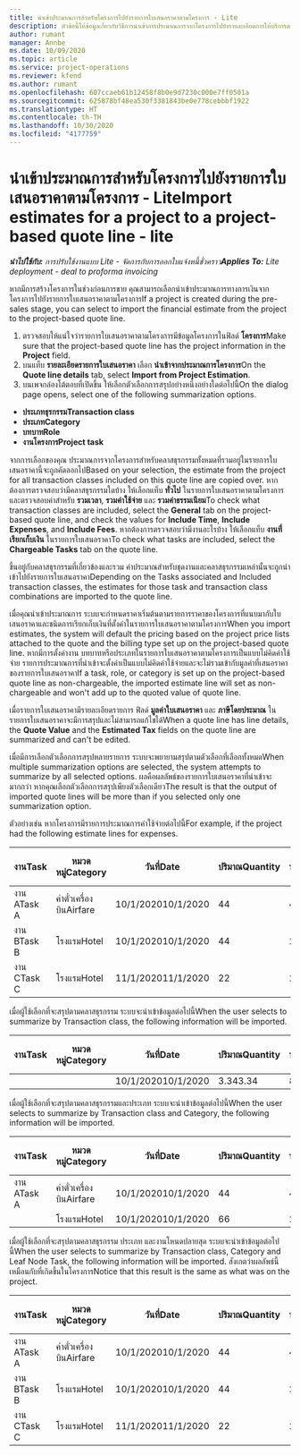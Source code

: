 ```yaml
---
title: นำเข้าประมาณการสำหรับโครงการไปยังรายการใบเสนอราคาตามโครงการ - Lite
description: หัวข้อนี้ให้ข้อมูลเกี่ยวกับวิธีการนำเข้าการประมาณการจากโครงการไปยังรายละเอียดการให้บริการตามใบเสนอราคา
author: rumant
manager: Annbe
ms.date: 10/09/2020
ms.topic: article
ms.service: project-operations
ms.reviewer: kfend
ms.author: rumant
ms.openlocfilehash: 607ccaeb61b12458f8b0e9d7230c000e7ff0501a
ms.sourcegitcommit: 625878bf48ea530f3381843be0e778cebbbf1922
ms.translationtype: HT
ms.contentlocale: th-TH
ms.lasthandoff: 10/30/2020
ms.locfileid: "4177759"
---
```

# <a name="import-estimates-for-a-project-to-a-project-based-quote-line---lite"></a><span data-ttu-id="cb2f7-103">นำเข้าประมาณการสำหรับโครงการไปยังรายการใบเสนอราคาตามโครงการ - Lite</span><span class="sxs-lookup"><span data-stu-id="cb2f7-103">Import estimates for a project to a project-based quote line - lite</span></span>

<span data-ttu-id="cb2f7-104">_**นำไปใช้กับ:** การปรับใช้งานแบบ Lite - จัดการกับการออกใบแจ้งหนี้ชั่วคราว_</span><span class="sxs-lookup"><span data-stu-id="cb2f7-104">_**Applies To:** Lite deployment - deal to proforma invoicing_</span></span>

<span data-ttu-id="cb2f7-105">หากมีการสร้างโครงการในช่วงก่อนการขาย คุณสามารถเลือกนำเข้าประมาณการทางการเงินจากโครงการไปยังรายการใบเสนอราคาตามโครงการ</span><span class="sxs-lookup"><span data-stu-id="cb2f7-105">If a project is created during the pre-sales stage, you can select to import the financial estimate from the project to the project-based quote line.</span></span>

1. <span data-ttu-id="cb2f7-106">ตรวจสอบให้แน่ใจว่ารายการใบเสนอราคาตามโครงการมีข้อมูลโครงการในฟิลด์ **โครงการ**</span><span class="sxs-lookup"><span data-stu-id="cb2f7-106">Make sure that the project-based quote line has the project information in the **Project** field.</span></span>
2. <span data-ttu-id="cb2f7-107">บนแท็บ **รายละเอียดรายการใบเสนอราคา** เลือก **นำเข้าจากประมาณการโครงการ**</span><span class="sxs-lookup"><span data-stu-id="cb2f7-107">On the **Quote line details** tab, select **Import from Project Estimation**.</span></span>
3. <span data-ttu-id="cb2f7-108">บนเพจกล่องโต้ตอบที่เปิดขึ้น ให้เลือกตัวเลือกการสรุปอย่างหนึ่งอย่างใดต่อไปนี้</span><span class="sxs-lookup"><span data-stu-id="cb2f7-108">On the dialog page opens, select one of the following summarization options.</span></span>

  - <span data-ttu-id="cb2f7-109">**ประเภทธุรกรรม**</span><span class="sxs-lookup"><span data-stu-id="cb2f7-109">**Transaction class**</span></span>
  - <span data-ttu-id="cb2f7-110">**ประเภท**</span><span class="sxs-lookup"><span data-stu-id="cb2f7-110">**Category**</span></span>
  - <span data-ttu-id="cb2f7-111">**บทบาท**</span><span class="sxs-lookup"><span data-stu-id="cb2f7-111">**Role**</span></span> 
  - <span data-ttu-id="cb2f7-112">**งานโครงการ**</span><span class="sxs-lookup"><span data-stu-id="cb2f7-112">**Project task**</span></span>

<span data-ttu-id="cb2f7-113">จากการเลือกของคุณ ประมาณการจากโครงการสำหรับคลาสธุรกรรมทั้งหมดที่รวมอยู่ในรายการใบเสนอราคานี้จะถูกคัดลอกไป</span><span class="sxs-lookup"><span data-stu-id="cb2f7-113">Based on your selection, the estimate from the project for all transaction classes included on this quote line are copied over.</span></span> <span data-ttu-id="cb2f7-114">หากต้องการตรวจสอบว่ามีคลาสธุรกรรมใดบ้าง ให้เลือกแท็บ **ทั่วไป** ในรายการใบเสนอราคาตามโครงการและตรวจสอบค่าสำหรับ **รวมเวลา**, **รวมค่าใช้จ่าย** และ **รวมค่าธรรมเนียม**</span><span class="sxs-lookup"><span data-stu-id="cb2f7-114">To check what transaction classes are included, select the **General** tab on the project-based quote line, and check the values for **Include Time**, **Include Expenses**, and **Include Fees**.</span></span>  <span data-ttu-id="cb2f7-115">หากต้องการตรวจสอบว่ามีงานอะไรบ้าง ให้เลือกแท็บ **งานที่เรียกเก็บเงิน** ในรายการใบเสนอราคา</span><span class="sxs-lookup"><span data-stu-id="cb2f7-115">To check what tasks are included, select the **Chargeable Tasks** tab on the quote line.</span></span>

<span data-ttu-id="cb2f7-116">ขึ้นอยู่กับคลาสธุรกรรมที่เกี่ยวข้องและรวม ค่าประมาณสำหรับชุดงานและคลาสธุรกรรมเหล่านั้นจะถูกนำเข้าไปยังรายการใบเสนอราคา</span><span class="sxs-lookup"><span data-stu-id="cb2f7-116">Depending on the Tasks associated and Included transaction classes, the estimates for those task and transaction class combinations are imported to the quote line.</span></span>

<span data-ttu-id="cb2f7-117">เมื่อคุณนำเข้าประมาณการ ระบบจะกำหนดราคาเริ่มต้นตามรายการราคาของโครงการที่แนบมากับใบเสนอราคาและชนิดการเรียกเก็บเงินที่ตั้งค่าในรายการใบเสนอราคาตามโครงการ</span><span class="sxs-lookup"><span data-stu-id="cb2f7-117">When you import estimates, the system will default the pricing based on the project price lists attached to the quote and the billing type set up on the project-based quote line.</span></span> <span data-ttu-id="cb2f7-118">หากมีการตั้งค่างาน บทบาทหรือประเภทในรายการใบเสนอราคาตามโครงการเป็นแบบไม่คิดค่าใช้จ่าย รายการประมาณการที่นำเข้าจะตั้งค่าเป็นแบบไม่คิดค่าใช้จ่ายและจะไม่รวมเข้ากับมูลค่าที่เสนอราคาของรายการใบเสนอราคา</span><span class="sxs-lookup"><span data-stu-id="cb2f7-118">If a task, role, or category is set up on the project-based quote line as non-chargeable, the imported estimate line will set as non-chargeable and won't add up to the quoted value of quote line.</span></span>

<span data-ttu-id="cb2f7-119">เมื่อรายการใบเสนอราคามีรายละเอียดรายการ ฟิลด์ **มูลค่าใบเสนอราคา** และ **ภาษีโดยประมาณ** ในรายการใบเสนอราคาจะมีการสรุปและไม่สามารถแก้ไขได้</span><span class="sxs-lookup"><span data-stu-id="cb2f7-119">When a quote line has line details, the **Quote Value** and the **Estimated Tax** fields on the quote line are summarized and can't be edited.</span></span>

<span data-ttu-id="cb2f7-120">เมื่อมีการเลือกตัวเลือกการสรุปหลายรายการ ระบบจะพยายามสรุปตามตัวเลือกที่เลือกทั้งหมด</span><span class="sxs-lookup"><span data-stu-id="cb2f7-120">When multiple summarization options are selected, the system attempts to summarize by all selected options.</span></span> <span data-ttu-id="cb2f7-121">ผลคือผลลัพธ์ของรายการใบเสนอราคาที่นำเข้าจะมากกว่า หากคุณเลือกตัวเลือกการสรุปเพียงตัวเลือกเดียว</span><span class="sxs-lookup"><span data-stu-id="cb2f7-121">The result is that the output of imported quote lines will be more than if you selected only one summarization option.</span></span>

<span data-ttu-id="cb2f7-122">ตัวอย่างเช่น หากโครงการมีรายการประมาณการค่าใช้จ่ายต่อไปนี้</span><span class="sxs-lookup"><span data-stu-id="cb2f7-122">For example, if the project had the following estimate lines for expenses.</span></span>

| <span data-ttu-id="cb2f7-123">งาน</span><span class="sxs-lookup"><span data-stu-id="cb2f7-123">Task</span></span> | <span data-ttu-id="cb2f7-124">หมวดหมู่</span><span class="sxs-lookup"><span data-stu-id="cb2f7-124">Category</span></span> | <span data-ttu-id="cb2f7-125">วันที่</span><span class="sxs-lookup"><span data-stu-id="cb2f7-125">Date</span></span> | <span data-ttu-id="cb2f7-126">ปริมาณ</span><span class="sxs-lookup"><span data-stu-id="cb2f7-126">Quantity</span></span> | <span data-ttu-id="cb2f7-127">ราคาต่อหน่วย</span><span class="sxs-lookup"><span data-stu-id="cb2f7-127">Unit price</span></span> | <span data-ttu-id="cb2f7-128">จำนวน</span><span class="sxs-lookup"><span data-stu-id="cb2f7-128">Amount</span></span> |
| --- | --- | --- | --- | --- | --- |
| <span data-ttu-id="cb2f7-129">งาน A</span><span class="sxs-lookup"><span data-stu-id="cb2f7-129">Task A</span></span> | <span data-ttu-id="cb2f7-130">ค่าตั๋วเครื่องบิน</span><span class="sxs-lookup"><span data-stu-id="cb2f7-130">Airfare</span></span> | <span data-ttu-id="cb2f7-131">10/1/2020</span><span class="sxs-lookup"><span data-stu-id="cb2f7-131">10/1/2020</span></span> | <span data-ttu-id="cb2f7-132">4</span><span class="sxs-lookup"><span data-stu-id="cb2f7-132">4</span></span> | <span data-ttu-id="cb2f7-133">400</span><span class="sxs-lookup"><span data-stu-id="cb2f7-133">400</span></span> | <span data-ttu-id="cb2f7-134">1600</span><span class="sxs-lookup"><span data-stu-id="cb2f7-134">1600</span></span> |
| <span data-ttu-id="cb2f7-135">งาน B</span><span class="sxs-lookup"><span data-stu-id="cb2f7-135">Task B</span></span> | <span data-ttu-id="cb2f7-136">โรงแรม</span><span class="sxs-lookup"><span data-stu-id="cb2f7-136">Hotel</span></span> | <span data-ttu-id="cb2f7-137">10/1/2020</span><span class="sxs-lookup"><span data-stu-id="cb2f7-137">10/1/2020</span></span> | <span data-ttu-id="cb2f7-138">4</span><span class="sxs-lookup"><span data-stu-id="cb2f7-138">4</span></span> | <span data-ttu-id="cb2f7-139">200</span><span class="sxs-lookup"><span data-stu-id="cb2f7-139">200</span></span> | <span data-ttu-id="cb2f7-140">800</span><span class="sxs-lookup"><span data-stu-id="cb2f7-140">800</span></span> |
| <span data-ttu-id="cb2f7-141">งาน C</span><span class="sxs-lookup"><span data-stu-id="cb2f7-141">Task C</span></span> | <span data-ttu-id="cb2f7-142">โรงแรม</span><span class="sxs-lookup"><span data-stu-id="cb2f7-142">Hotel</span></span> | <span data-ttu-id="cb2f7-143">11/1/2020</span><span class="sxs-lookup"><span data-stu-id="cb2f7-143">11/1/2020</span></span> | <span data-ttu-id="cb2f7-144">2</span><span class="sxs-lookup"><span data-stu-id="cb2f7-144">2</span></span> | <span data-ttu-id="cb2f7-145">200</span><span class="sxs-lookup"><span data-stu-id="cb2f7-145">200</span></span> | <span data-ttu-id="cb2f7-146">400</span><span class="sxs-lookup"><span data-stu-id="cb2f7-146">400</span></span> |

<span data-ttu-id="cb2f7-147">เมื่อผู้ใช้เลือกที่จะสรุปตามคลาสธุรกรรม ระบบจะนำเข้าข้อมูลต่อไปนี้</span><span class="sxs-lookup"><span data-stu-id="cb2f7-147">When the user selects to summarize by Transaction class, the following information will be imported.</span></span>

| <span data-ttu-id="cb2f7-148">งาน</span><span class="sxs-lookup"><span data-stu-id="cb2f7-148">Task</span></span> | <span data-ttu-id="cb2f7-149">หมวดหมู่</span><span class="sxs-lookup"><span data-stu-id="cb2f7-149">Category</span></span> | <span data-ttu-id="cb2f7-150">วันที่</span><span class="sxs-lookup"><span data-stu-id="cb2f7-150">Date</span></span> | <span data-ttu-id="cb2f7-151">ปริมาณ</span><span class="sxs-lookup"><span data-stu-id="cb2f7-151">Quantity</span></span> | <span data-ttu-id="cb2f7-152">ราคาต่อหน่วย</span><span class="sxs-lookup"><span data-stu-id="cb2f7-152">Unit price</span></span> | <span data-ttu-id="cb2f7-153">จำนวน</span><span class="sxs-lookup"><span data-stu-id="cb2f7-153">Amount</span></span> |
| --- | --- | --- | --- | --- | --- |
|||<span data-ttu-id="cb2f7-154">10/1/2020</span><span class="sxs-lookup"><span data-stu-id="cb2f7-154">10/1/2020</span></span> | <span data-ttu-id="cb2f7-155">3.34</span><span class="sxs-lookup"><span data-stu-id="cb2f7-155">3.34</span></span> | <span data-ttu-id="cb2f7-156">840</span><span class="sxs-lookup"><span data-stu-id="cb2f7-156">840</span></span> | <span data-ttu-id="cb2f7-157">2800</span><span class="sxs-lookup"><span data-stu-id="cb2f7-157">2800</span></span> |

<span data-ttu-id="cb2f7-158">เมื่อผู้ใช้เลือกที่จะสรุปตามคลาสธุรกรรมและประเภท ระบบจะนำเข้าข้อมูลต่อไปนี้</span><span class="sxs-lookup"><span data-stu-id="cb2f7-158">When the user selects to summarize by Transaction class and Category, the following information will be imported.</span></span>

| <span data-ttu-id="cb2f7-159">งาน</span><span class="sxs-lookup"><span data-stu-id="cb2f7-159">Task</span></span> | <span data-ttu-id="cb2f7-160">หมวดหมู่</span><span class="sxs-lookup"><span data-stu-id="cb2f7-160">Category</span></span> | <span data-ttu-id="cb2f7-161">วันที่</span><span class="sxs-lookup"><span data-stu-id="cb2f7-161">Date</span></span> | <span data-ttu-id="cb2f7-162">ปริมาณ</span><span class="sxs-lookup"><span data-stu-id="cb2f7-162">Quantity</span></span> | <span data-ttu-id="cb2f7-163">ราคาต่อหน่วย</span><span class="sxs-lookup"><span data-stu-id="cb2f7-163">Unit price</span></span> | <span data-ttu-id="cb2f7-164">จำนวน</span><span class="sxs-lookup"><span data-stu-id="cb2f7-164">Amount</span></span> |
| --- | --- | --- | --- | --- | --- |
| <span data-ttu-id="cb2f7-165">งาน A</span><span class="sxs-lookup"><span data-stu-id="cb2f7-165">Task A</span></span> | <span data-ttu-id="cb2f7-166">ค่าตั๋วเครื่องบิน</span><span class="sxs-lookup"><span data-stu-id="cb2f7-166">Airfare</span></span> | <span data-ttu-id="cb2f7-167">10/1/2020</span><span class="sxs-lookup"><span data-stu-id="cb2f7-167">10/1/2020</span></span> | <span data-ttu-id="cb2f7-168">4</span><span class="sxs-lookup"><span data-stu-id="cb2f7-168">4</span></span> | <span data-ttu-id="cb2f7-169">400</span><span class="sxs-lookup"><span data-stu-id="cb2f7-169">400</span></span> | <span data-ttu-id="cb2f7-170">1600</span><span class="sxs-lookup"><span data-stu-id="cb2f7-170">1600</span></span> |
| | <span data-ttu-id="cb2f7-171">โรงแรม</span><span class="sxs-lookup"><span data-stu-id="cb2f7-171">Hotel</span></span> | <span data-ttu-id="cb2f7-172">10/1/2020</span><span class="sxs-lookup"><span data-stu-id="cb2f7-172">10/1/2020</span></span> | <span data-ttu-id="cb2f7-173">6</span><span class="sxs-lookup"><span data-stu-id="cb2f7-173">6</span></span> | <span data-ttu-id="cb2f7-174">200</span><span class="sxs-lookup"><span data-stu-id="cb2f7-174">200</span></span> | <span data-ttu-id="cb2f7-175">1200</span><span class="sxs-lookup"><span data-stu-id="cb2f7-175">1200</span></span> |

<span data-ttu-id="cb2f7-176">เมื่อผู้ใช้เลือกที่จะสรุปตามคลาสธุรกรรม ประเภท และงานโหนดปลายสุด ระบบจะนำเข้าข้อมูลต่อไปนี้</span><span class="sxs-lookup"><span data-stu-id="cb2f7-176">When the user selects to summarize by Transaction class, Category and Leaf Node Task, the following information will be imported.</span></span> <span data-ttu-id="cb2f7-177">สังเกตว่าผลลัพธ์นี้เหมือนกับที่เกิดขึ้นในโครงการ</span><span class="sxs-lookup"><span data-stu-id="cb2f7-177">Notice that this result is the same as what was on the project.</span></span>

| <span data-ttu-id="cb2f7-178">งาน</span><span class="sxs-lookup"><span data-stu-id="cb2f7-178">Task</span></span> | <span data-ttu-id="cb2f7-179">หมวดหมู่</span><span class="sxs-lookup"><span data-stu-id="cb2f7-179">Category</span></span> | <span data-ttu-id="cb2f7-180">วันที่</span><span class="sxs-lookup"><span data-stu-id="cb2f7-180">Date</span></span> | <span data-ttu-id="cb2f7-181">ปริมาณ</span><span class="sxs-lookup"><span data-stu-id="cb2f7-181">Quantity</span></span> | <span data-ttu-id="cb2f7-182">ราคาต่อหน่วย</span><span class="sxs-lookup"><span data-stu-id="cb2f7-182">Unit price</span></span> | <span data-ttu-id="cb2f7-183">จำนวน</span><span class="sxs-lookup"><span data-stu-id="cb2f7-183">Amount</span></span> |
| --- | --- | --- | --- | --- | --- |
| <span data-ttu-id="cb2f7-184">งาน A</span><span class="sxs-lookup"><span data-stu-id="cb2f7-184">Task A</span></span> | <span data-ttu-id="cb2f7-185">ค่าตั๋วเครื่องบิน</span><span class="sxs-lookup"><span data-stu-id="cb2f7-185">Airfare</span></span> | <span data-ttu-id="cb2f7-186">10/1/2020</span><span class="sxs-lookup"><span data-stu-id="cb2f7-186">10/1/2020</span></span> | <span data-ttu-id="cb2f7-187">4</span><span class="sxs-lookup"><span data-stu-id="cb2f7-187">4</span></span> | <span data-ttu-id="cb2f7-188">400</span><span class="sxs-lookup"><span data-stu-id="cb2f7-188">400</span></span> | <span data-ttu-id="cb2f7-189">1600</span><span class="sxs-lookup"><span data-stu-id="cb2f7-189">1600</span></span> |
| <span data-ttu-id="cb2f7-190">งาน B</span><span class="sxs-lookup"><span data-stu-id="cb2f7-190">Task B</span></span> | <span data-ttu-id="cb2f7-191">โรงแรม</span><span class="sxs-lookup"><span data-stu-id="cb2f7-191">Hotel</span></span> | <span data-ttu-id="cb2f7-192">10/1/2020</span><span class="sxs-lookup"><span data-stu-id="cb2f7-192">10/1/2020</span></span> | <span data-ttu-id="cb2f7-193">4</span><span class="sxs-lookup"><span data-stu-id="cb2f7-193">4</span></span> | <span data-ttu-id="cb2f7-194">200</span><span class="sxs-lookup"><span data-stu-id="cb2f7-194">200</span></span> | <span data-ttu-id="cb2f7-195">800</span><span class="sxs-lookup"><span data-stu-id="cb2f7-195">800</span></span> |
| <span data-ttu-id="cb2f7-196">งาน C</span><span class="sxs-lookup"><span data-stu-id="cb2f7-196">Task C</span></span> | <span data-ttu-id="cb2f7-197">โรงแรม</span><span class="sxs-lookup"><span data-stu-id="cb2f7-197">Hotel</span></span> | <span data-ttu-id="cb2f7-198">11/1/2020</span><span class="sxs-lookup"><span data-stu-id="cb2f7-198">11/1/2020</span></span> | <span data-ttu-id="cb2f7-199">2</span><span class="sxs-lookup"><span data-stu-id="cb2f7-199">2</span></span> | <span data-ttu-id="cb2f7-200">200</span><span class="sxs-lookup"><span data-stu-id="cb2f7-200">200</span></span> | <span data-ttu-id="cb2f7-201">400</span><span class="sxs-lookup"><span data-stu-id="cb2f7-201">400</span></span> |
